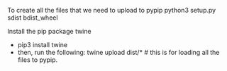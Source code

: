 To create all the files that we need to upload to pypip
python3 setup.py sdist bdist_wheel



Install the pip package twine 

- pip3 install twine
- then, run the following: twine upload dist/*      # this is for loading all the files to pypip. 






